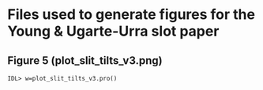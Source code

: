# Files used to generate figures for the Young & Ugarte-Urra slot paper

## Figure 5 (plot_slit_tilts_v3.png)

```
IDL> w=plot_slit_tilts_v3.pro()
```
